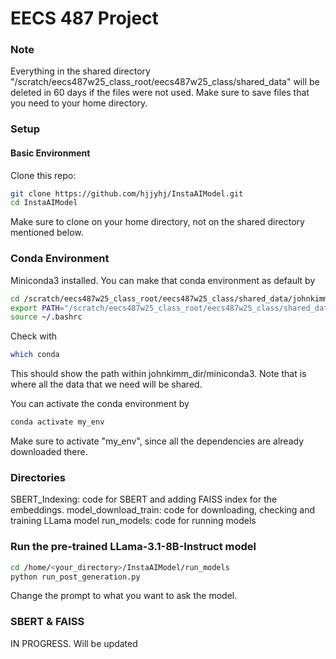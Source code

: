 # EECS 487 Project

### Note
Everything in the shared directory "/scratch/eecs487w25_class_root/eecs487w25_class/shared_data" will be deleted in 60 days if the files were not used.
Make sure to save files that you need to your home directory.

### Setup
#### Basic Environment
Clone this repo:
```sh
git clone https://github.com/hjjyhj/InstaAIModel.git
cd InstaAIModel
```
Make sure to clone on your home directory, not on the shared directory mentioned below.

### Conda Environment
Miniconda3 installed. You can make that conda environment as default by
```sh
cd /scratch/eecs487w25_class_root/eecs487w25_class/shared_data/johnkimm_dir/
export PATH="/scratch/eecs487w25_class_root/eecs487w25_class/shared_data/johnkimm_dir/miniconda3/bin:$PATH"
source ~/.bashrc
```
Check with 
```sh
which conda
```
This should show the path within johnkimm_dir/miniconda3.
Note that is where all the data that we need will be shared. 

You can activate the conda environment by 
```sh
conda activate my_env
```
Make sure to activate "my_env", since all the dependencies are already downloaded there.

### Directories
SBERT_Indexing: code for SBERT and adding FAISS index for the embeddings.
model_download_train: code for downloading, checking and training LLama model
run_models: code for running models

### Run the pre-trained LLama-3.1-8B-Instruct model
```sh
cd /home/<your_directory>/InstaAIModel/run_models
python run_post_generation.py
```
Change the prompt to what you want to ask the model.

### SBERT & FAISS
IN PROGRESS. Will be updated


